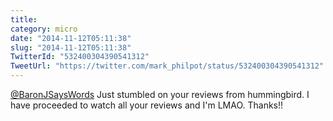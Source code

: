 ```yaml
---
title: 
category: micro
date: "2014-11-12T05:11:38"
slug: "2014-11-12T05:11:38"
TwitterId: "532400304390541312"
TweetUrl: "https://twitter.com/mark_philpot/status/532400304390541312"
---
```


[@BaronJSaysWords](https://twitter.com/BaronJSaysWords) Just stumbled on your
reviews from hummingbird. I have proceeded to watch all your reviews and I'm
LMAO. Thanks!!
